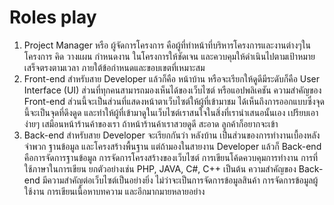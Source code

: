 # Roles play
1. Project Manager หรือ ผู้จัดการโครงการ 
  คือผู้ที่ทำหน้าที่บริหารโครงการและงานต่างๆในโครงการ คิด วางแผน กำหนดงาน ในโครงการให้ชัดเจน และควบคุมให้ดำเนินไปตามเป้าหมาย เสร็จตรงตามเวลา ภายใต้ข้อกำหนดและขอบเขตที่เหมาะสม
2. Front-end สำหรับสาย Developer แล้วก็คือ หน้าบ้าน หรือจะเรียกให้ดูดีมีระดับก็คือ User Interface (UI)  ส่วนที่ทุกคนสามารถมองเห็นได้ของเว็บไซต์ หรือแอปพลิเคชัน ความสำคัญของ Front-end ส่วนนี้จะเป็นส่วนที่แสดงหน้าตาเว็บไซต์ให้ผู้ที่เข้ามาชม ได้เห็นถึงการออกแบบซึ่งจุดนี้จะเป็นจุดที่ดึงดูด และทำให้ผู้ที่เข้ามาดูในเว็บไซต์เราสนใจในสิ่งที่เรานำเสนอนั้นเอง เปรียบเอาง่ายๆ เสมือนหน้าร้านค้าของเรา ถ้าหน้าร้านค้าเราสวยดูดี สะอาด ลูกค้าก็อยากจะเข้า
3. Back-end สำหรับสาย Developer จะเรียกกันว่า หลังบ้าน เป็นส่วนของการทำงานเบื้องหลังจำพวก ฐานข้อมูล และโครงสร้างพื้นฐาน แต่ถ้ามองในสายงาน Developer แล้วก็ Back-end คือการจัดการฐานข้อมูล การจัดการโครงสร้างของเว็บไซต์ การเขียนโค้ดควบคุมการทำงาน การที่ใช้ภาษาในการเขียน ยกตัวอย่างเช่น PHP, JAVA,  C#, C++ เป็นต้น ความสำคัญของ Back-end มีความสำคัญต่อเว็บไซต์เป็นอย่างยิ่ง ไม่ว่าจะเป็นการจัดการข้อมูลสินค้า การจัดการข้อมูลผู้ใช้งาน การเขียนเนื้อหาบทความ และอีกมากมายหลายอย่าง
